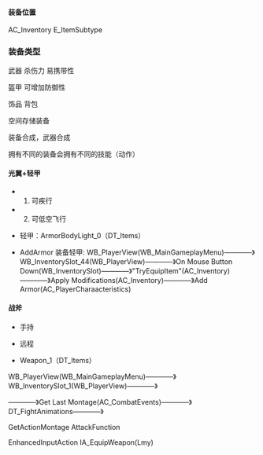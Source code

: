#### 装备位置
AC_Inventory
E_ItemSubtype

### 装备类型

武器
杀伤力
易携带性

盔甲
可增加防御性

饰品
背包

空间存储装备


装备合成，武器合成

拥有不同的装备会拥有不同的技能（动作）

#### 光翼+轻甲

* 1.  可疾行

* 2.  可低空飞行

* 轻甲：ArmorBodyLight_0（DT_Items）

* AddArmor 装备轻甲:    WB_PlayerView(WB_MainGameplayMenu)————》WB_InventorySlot_44(WB_PlayerView)————》On Mouse Button Down(WB_InventorySlot)————》"TryEquipItem"(AC_Inventory)————》Apply Modifications(AC_Inventory)————》Add Armor(AC_PlayerCharaacteristics)


#### 战斧

* 手持

* 远程


* Weapon_1（DT_Items）

 WB_PlayerView(WB_MainGameplayMenu)————》WB_InventorySlot_1(WB_PlayerView)————》
 
 
————》Get Last Montage(AC_CombatEvents)————》 DT_FightAnimations————》
	
 GetActionMontage 	AttackFunction
 
EnhancedInputAction IA_EquipWeapon(Lmy)



